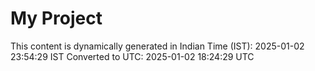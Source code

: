 # My Project

This content is dynamically generated in Indian Time (IST): 2025-01-02 23:54:29 IST
Converted to UTC: 2025-01-02 18:24:29 UTC
